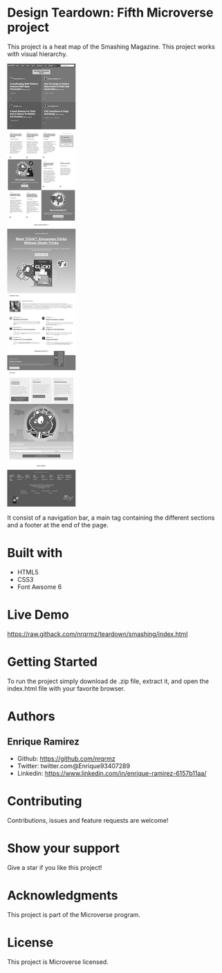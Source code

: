 # Design Teardown: Fifth Microverse project

This project is a heat map of the Smashing Magazine. This project works with visual hierarchy.

<img src="assets/screenshot5.png" alt="Live Demo" href="https://raw.githack.com/nrqrmz/teardown/smashing/index.html"/>

It consist of a navigation bar, a main tag containing the different sections and a footer at the end of the page.

# Built with

* HTML5
* CSS3
* Font Awsome 6

# Live Demo

https://raw.githack.com/nrqrmz/teardown/smashing/index.html

# Getting Started

To run the project simply download de .zip file, extract it, and open the index.html file with your favorite browser.

# Authors

## Enrique Ramirez

* Github: https://github.com/nrqrmz
* Twitter: twitter.com@Enrique93407289
* Linkedin: https://www.linkedin.com/in/enrique-ramirez-6157b11aa/

# Contributing
Contributions, issues and feature requests are welcome!

# Show your support
Give a star if you like this project!

# Acknowledgments
This project is part of the Microverse program.

# License
This project is Microverse licensed.
